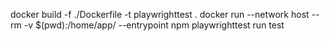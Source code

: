 docker build -f ./Dockerfile -t playwrighttest .
docker run --network host --rm -v $(pwd):/home/app/ --entrypoint npm playwrighttest run test
